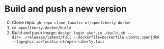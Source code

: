 # Build and push a new version

0. Clone repo: `gh repo clone funatic-nl/openliberty-docker`
1. `cd openliberty-docker/build`
2. Build and push image:
   `docker login ghcr.io`
   `./build.sh --dir=../releases/latest/full --dockerfile=Dockerfile.ubuntu.openjdk8 --tag=ghcr.io/funatic-nl/open-liberty:full`
